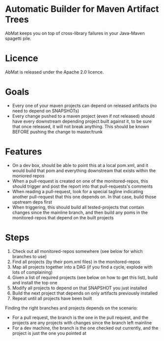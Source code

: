 Automatic Builder for Maven Artifact Trees
==========================================
AbMat keeps you on top of cross-library failures in your Java-Maven spagetti pile.

Licence
=======
AbMat is released under the Apache 2.0 licence.

Goals
=====
* Every one of your maven projects can depend on released artifacts (no need to depend on SNAPSHOTs)
* Every change pushed to a maven project (even if not released) should have every downstream depending project built against it, to be sure that once released, it will not break anything. This should be known BEFORE pushing the change to master/trunk

Features
========
* On a dev box, should be able to point this at a local pom.xml, and it would build that pom and everything downstream that exists within the moniored repos
* When a pull-request is created on one of the monitored-repos, this should trigger and post the report into that pull-requests's comments
* When reading a pull-request, look for a special tagline indicating another pull-request that this one depends on. In that case, build those upstream deps first
* When triggering, this should build all tested-projects that contain changes since the mainline branch, and then build any poms in the monitored-repos that depend on the built projects

Steps
=====
1. Check out all monitored-repos somewhere (see below for which branches to use)
2. Find all projects (by their pom.xml files) in the monitored-repos
3. Map all projects together into a DAG (if you find a cycle, explode with lots of complaining)
4. Given a list of required projects (see below on how to get this list), build and install the top one
5. Modify all projects to depend on that SNAPSHOT you just installed
6. Build the next project that depends on only artifacts previously installed
7. Repeat until all projects have been built

Finding the right branches and projects depends on the scenario:

* For a pull request, the branch is the one in the pull request, and the projects are any projects with changes since the branch left mainline
* For a dev machine, the branch is the one checked out currently, and the project is just the one you pointed at
